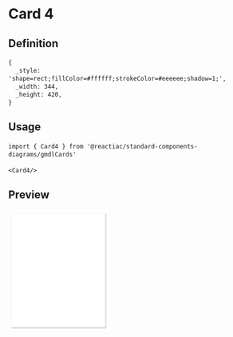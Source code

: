 # Card 4

## Definition

```
{
  _style: 'shape=rect;fillColor=#ffffff;strokeColor=#eeeeee;shadow=1;',
  _width: 344,
  _height: 420,
}
```

## Usage

```
import { Card4 } from '@reactiac/standard-components-diagrams/gmdlCards'

<Card4/>
```

## Preview

<img src="./card-4.png" width="200"/>
